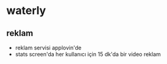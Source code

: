 # waterly

## reklam 
- reklam servisi applovin'de
- stats screen'da her kullanıcı için 15 dk'da bir video reklam
